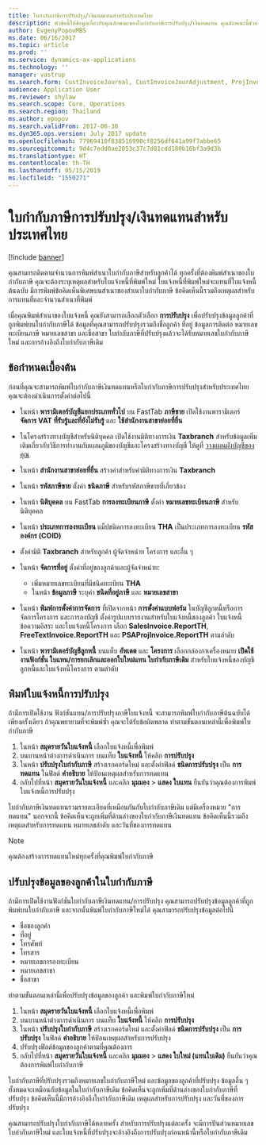 ```yaml
---
title: ใบกำกับภาษีการปรับปรุง/เงินทดแทนสำหรับประเทศไทย
description: หัวข้อนี้ให้ข้อมูลเกี่ยวกับคุณลักษณะของใบกำกับภาษีการปรับปรุง/เงินทดแทน คุณลักษณะนี้ช่วยให้คุณสามารถติดตามการพิมพ์สำเนาของใบกำกับภาษี นอกจากนี้คุณยังสามารถติดตามการปรับปรุงที่กระทำกับข้อมูลลูกค้าในส่วนหัวของใบกำกับภาษีอีกด้วย
author: EvgenyPopovMBS
ms.date: 06/16/2017
ms.topic: article
ms.prod: ''
ms.service: dynamics-ax-applications
ms.technology: ''
manager: vastrup
ms.search.form: CustInvoiceJournal, CustInvoiceJourAdjustment, ProjInvoiceListPage, CustParameters
audience: Application User
ms.reviewer: shylaw
ms.search.scope: Core, Operations
ms.search.region: Thailand
ms.author: epopov
ms.search.validFrom: 2017-06-30
ms.dyn365.ops.version: July 2017 update
ms.openlocfilehash: 77969410f838516990cf8256df641a99f7abbe65
ms.sourcegitcommit: 9d4c7edd0ae2053c37c7d81cdd180b16bf3a9d3b
ms.translationtype: HT
ms.contentlocale: th-TH
ms.lasthandoff: 05/15/2019
ms.locfileid: "1550271"
---
```

# <a name="substitutionadjustment-tax-invoice-for-thailand"></a>ใบกำกับภาษีการปรับปรุง/เงินทดแทนสำหรับประเทศไทย

[!include [banner](../includes/banner.md)]

คุณสามารถติดตามจำนวนการพิมพ์สำเนาใบกำกับภาษีสำหรับลูกค้าได้ ทุกครั้งที่ต้องพิมพ์สำเนาของใบกำกับภาษี คุณจะต้องระบุเหตุผลสำหรับใบแจ้งหนี้ที่พิมพ์ใหม่ ใบแจ้งหนี้ที่พิมพ์ใหม่จะแทนที่ใบแจ้งหนี้ต้นฉบับ มีการพิมพ์ข้อคิดเห็นพิเศษบนสำเนาของสำเนาใบกำกับภาษี ข้อคิดเห็นนี้รวมถึงเหตุผลสำหรับการแทนที่และจำนวนสำเนาที่พิมพ์

เมื่อคุณพิมพ์สำเนาของใบแจ้งหนี้ คุณยังสามารถเลือกตัวเลือก **การปรับปรุง** เพื่อปรับปรุงข้อมูลลูกค้าที่ถูกพิมพ์บนใบกำกับภาษีได้ ข้อมูลที่คุณสามารถปรับปรุงรวมถึงชื่อลูกค้า ที่อยู่ ข้อมูลการติดต่อ หมายเลขทะเบียนภาษี หมายเลขสาขา และชื่อสาขา ใบกำกับภาษีที่ปรับปรุงแล้วจะได้รับหมายเลขใบกำกับภาษีใหม่ และการอ้างอิงถึงใบกำกับภาษีเดิม

## <a name="prerequisites"></a>ข้อกำหนดเบื้องต้น

ก่อนที่คุณจะสามารถพิมพ์ใบกำกับภาษีเงินทดแทนหรือใบกำกับภาษีการปรับปรุงสำหรับประเทศไทย คุณจะต้องดำเนินการตั้งค่าต่อไปนี้ 

- ในหน้า **พารามิเตอร์บัญชีแยกประเภททั่วไป** บน FastTab **ภาษีขาย** เปิดใช้งานพารามิเตอร์ **จัดการ VAT ที่รับรู้และที่ยังไม่รับรู้** และ **ใช้สำนักงานสาขาย่อยที่ยื่น**
- ในโครงสร้างทางบัญชีสำหรับนิติบุคคล เปิดใช้งานมิติทางการเงิน **Taxbranch** สำหรับข้อมูลเพิ่มเติมเกี่ยวกับวิธีการทำงานกับแผนภูมิของบัญชีและโครงสร้างทางบัญชี ให้ดูที่ [วางแผนผังบัญชีของคุณ](../general-ledger/plan-chart-of-accounts.md)
- ในหน้า **สำนักงานสาขาย่อยที่ยื่น** สร้างค่าสำหรับค่ามิติทางการเงิน **Taxbranch**
- ในหน้า **รหัสภาษีขาย** ตั้งค่า **ชนิดภาษี** สำหรับรหัสภาษีขายที่เกี่ยวข้อง
- ในหน้า **นิติบุคคล** บน FastTab **การลงทะเบียนภาษี** ตั้งค่า **หมายเลขทะเบียนภาษี** สำหรับนิติบุคคล
- ในหน้า **ประเภทการลงทะเบียน** แม็ปชนิดการลงทะเบียน **THA** เป็นประเภทการลงทะเบียน **รหัสองค์กร (COID)**
- ตั้งค่ามิติ **Taxbranch** สำหรับลูกค้า ผู้จัดจำหน่าย โครงการ และอื่น ๆ
- ในหน้า **จัดการที่อยู่** ตั้งค่าที่อยู่ของลูกค้าและผู้จัดจำหน่าย:

    - เพิ่มหมายเลขทะเบียนที่มีชนิดทะเบียน **THA**
    - ในหน้า **ข้อมูลภาษี** ระบุค่า **ชนิดที่อยู่ภาษี** และ **หมายเลขสาขา**

- ในหน้า **พิมพ์การตั้งค่าการจัดการ** ที่เปิดจากหน้า **การตั้งค่าแบบฟอร์ม** ในบัญชีลูกหนี้หรือการจัดการโครงการ และการลงบัญชี ตั้งค่ารูปแบบรายงานสำหรับใบแจ้งหนี้ของลูกค้า ใบแจ้งหนี้ข้อความอิสระ และใบแจ้งหนี้โครงการ เลือก **SalesInvoice.ReportTH**,  **FreeTextInvoice.ReportTH** และ **PSAProjInvoice.ReportTH** ตามลำดับ
- ในหน้า **พารามิเตอร์บัญชีลูกหนี้** บนแท็บ **อัพเดต** และ **โครงการ** เลือกกล่องกาเครื่องหมาย **เปิดใช้งานฟังก์ชั่น ใบแทน/การยกเลิกและออกใบใหม่แทน ใบกำกับภาษีเดิม** สำหรับใบแจ้งหนี้ของบัญชีลูกหนี้และใบแจ้งหนี้โครงการ ตามลำดับ

## <a name="print-a-substitution-invoice"></a>พิมพ์ใบแจ้งหนี้การปรับปรุง

ถ้ามีการเปิดใช้งาน ฟังก์ชันแทน/การปรับปรุงภาษีใบแจ้งหนี้ จะสามารถพิมพ์ใบกำกับภาษีต้นฉบับได้เพียงครั้งเดียว ถ้าคุณพยายามที่จะพิมพ์ซ้ำ คุณจะได้รับข้อผิดพลาด ทำตามขั้นตอนเหล่านี้เพื่อพิมพ์ใบกำกับภาษี

1. ในหน้า **สมุดรายวันใบแจ้งหนี้** เลือกใบแจ้งหนี้เพื่อพิมพ์
2. บนบานหน้าต่างการดำเนินการ บนแท็บ **ใบแจ้งหนี้** ให้คลิก **การปรับปรุง**
3. ในหน้า **ปรับปรุงใบกำกับภาษี** สร้างเรกคอร์ดใหม่ และตั้งค่าฟิลด์ **ชนิดการปรับปรุง** เป็น **การทดแทน** ในฟิลด์ **คำอธิบาย** ให้ป้อนเหตุผลสำหรับการทดแทน
4. กลับไปที่หน้า **สมุดรายวันใบแจ้งหนี้** และคลิก **มุมมอง** > **แสดง ใบแทน** ยืนยันว่าคุณต้องการพิมพ์ใบแจ้งหนี้การปรับปรุง

ใบกำกับภาษีเงินทดแทนรวมรายละเอียดที่เหมือนกันกับใบกำกับภาษีเดิม แต่มีเครื่องหมาย "การทดแทน" นอกจากนี้ ข้อคิดเห็นจะถูกเพิ่มที่ด้านล่างของใบกำกับภาษีเงินทดแทน ข้อคิดเห็นนี้รวมถึงเหตุผลสำหรับการทดแทน หมายเลขลำดับ และวันที่ของการทดแทน

> [!NOTE]
> คุณต้องสร้างการทดแทนใหม่ทุกครั้งที่คุณพิมพ์ใบกำกับภาษี

## <a name="adjust-customer-information-on-a-tax-invoice"></a>ปรับปรุงข้อมูลของลูกค้าในใบกำกับภาษี

ถ้ามีการเปิดใช้งานฟังก์ชันใบกำกับภาษีเงินทดแทน/การปรับปรุง คุณสามารถปรับปรุงข้อมูลลูกค้าที่ถูกพิมพ์บนใบกำกับภาษี และจากนั้นพิมพ์ใบกำกับภาษีใหม่ได้ คุณสามารถปรับปรุงข้อมูลต่อไปนี้

- ชื่อของลูกค้า
- ที่อยู่
- โทรศัพท์
- โทรสาร
- หมายเลขการลงทะเบียน
- หมายเลขสาขา
- ชื่อสาขา

ทำตามขั้นตอนเหล่านี้เพื่อปรับปรุงข้อมูลของลูกค้า และพิมพ์ใบกำกับภาษีใหม่

1. ในหน้า **สมุดรายวันใบแจ้งหนี้** เลือกใบแจ้งหนี้เพื่อพิมพ์
2. บนบานหน้าต่างการดำเนินการ บนแท็บ **ใบแจ้งหนี้** ให้คลิก **การปรับปรุง**
3. ในหน้า **ปรับปรุงใบกำกับภาษี** สร้างเรกคอร์ดใหม่ และตั้งค่าฟิลด์ **ชนิดการปรับปรุง** เป็น **การปรับปรุง** ในฟิลด์ **คำอธิบาย** ให้ป้อนเหตุผลสำหรับการปรับปรุง
4. ปรับปรุงฟิลด์ข้อมูลของลูกค้าตามที่คุณต้องการ
5. กลับไปที่หน้า **สมุดรายวันใบแจ้งหนี้** และคลิก **มุมมอง** > **แสดง ใบใหม่ (แทนใบเดิม)** ยืนยันว่าคุณต้องการพิมพ์ใบกำกับภาษี

ใบกำกับภาษีที่ปรับปรุงรวมถึงหมายเลขใบกำกับภาษีใหม่ และข้อมูลของลูกค้าที่ปรับปรุง ข้อมูลอื่น ๆ ทั้งหมดจะเหมือนกับข้อมูลในใบกำกับภาษีเดิม ข้อคิดเห็นจะถูกเพิ่มที่ด้านล่างของใบกำกับภาษีที่ปรับปรุง ข้อคิดเห็นนี้มีการอ้างอิงถึงใบกำกับภาษีเดิม เหตุผลสำหรับการปรับปรุง และวันที่ของการปรับปรุง

คุณสามารถปรับปรุงใบกำกับภาษีได้หลายครั้ง สำหรับการปรับปรุงแต่ละครั้ง จะมีการปันส่วนหมายเลขใบกำกับภาษีใหม่ และใบแจ้งหนี้ที่ปรับปรุงจะอ้างอิงถึงการปรับปรุงก่อนหน้านี้หรือใบกำกับภาษีเดิม
